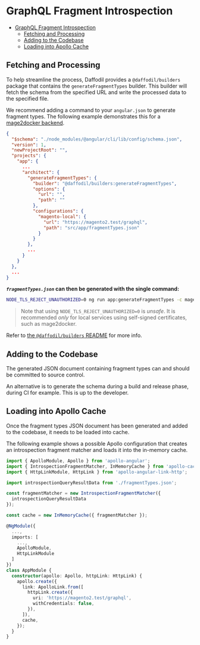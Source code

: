 # GraphQL Fragment Introspection

- [GraphQL Fragment Introspection](#graphql-fragment-introspection)
  - [Fetching and Processing](#fetching-and-processing)
  - [Adding to the Codebase](#adding-to-the-codebase)
  - [Loading into Apollo Cache](#loading-into-apollo-cache)


<!-- TODO: add link to apollo docs -->

## Fetching and Processing

To help streamline the process, Daffodil provides a `@daffodil/builders` package that contains the `generateFragmentTypes` builder. This builder will fetch the schema from the specified URL and write the processed data to the specified file.

We recommend adding a command to your `angular.json` to generate fragment types. The following example demonstrates this for a [mage2docker backend](https://github.com/graycoreio/mage2docker).

```json
{
  "$schema": "./node_modules/@angular/cli/lib/config/schema.json",
  "version": 1,
  "newProjectRoot": "",
  "projects": {
    "app": {
      ...
      "architect": {
        "generateFragmentTypes": {
          "builder": "@daffodil/builders:generateFragmentTypes",
          "options": {
            "url": "",
            "path": ""
          },
          "configurations": {
            "magento-local": {
              "url": "https://magento2.test/graphql",
              "path": "src/app/fragmentTypes.json"
            }
          }
        },
        ...
      }
    }
  },
  ...
}
```

***`fragmentTypes.json`* can then be generated with the single command:**
```bash
NODE_TLS_REJECT_UNAUTHORIZED=0 ng run app:generateFragmentTypes -c magento-local
```

> Note that using `NODE_TLS_REJECT_UNAUTHORIZED=0` is _unsafe_. It is recommended _only_ for local services using self-signed certificates, such as mage2docker.

Refer to [the `@daffodil/builders` README](../../tools/builders/README) for more info.

## Adding to the Codebase

The generated JSON document containing fragment types can and should be committed to source control.

An alternative is to generate the schema during a build and release phase, during CI for example. This is up to the developer.

## Loading into Apollo Cache

Once the fragment types JSON document has been generated and added to the codebase, it needs to be loaded into cache.

The following example shows a possible Apollo configuration that creates an introspection fragment matcher and loads it into the in-memory cache.

```typescript
import { ApolloModule, Apollo } from 'apollo-angular';
import { IntrospectionFragmentMatcher, InMemoryCache } from 'apollo-cache-inmemory';
import { HttpLinkModule, HttpLink } from 'apollo-angular-link-http';

import introspectionQueryResultData from './fragmentTypes.json';

const fragmentMatcher = new IntrospectionFragmentMatcher({
  introspectionQueryResultData
});

const cache = new InMemoryCache({ fragmentMatcher });

@NgModule({
  ...,
  imports: [
    ...,
    ApolloModule,
    HttpLinkModule
  ]
})
class AppModule {
  constructor(apollo: Apollo, httpLink: HttpLink) {
    apollo.create({
      link: ApolloLink.from([
        httpLink.create({
          uri: 'https://magento2.test/graphql',
          withCredentials: false,
        }),
      ]),
      cache,
    });
  }
}
```

